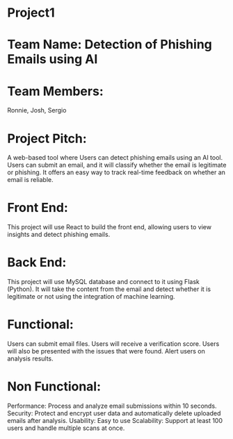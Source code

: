 # Project1
# Team Name: Detection of Phishing Emails using AI
# Team Members:
Ronnie, Josh, Sergio
# Project Pitch:
A web-based tool where Users can detect phishing emails using an AI tool. Users can submit an email, and it will classify whether the email is legitimate or phishing. It offers an easy way to track real-time feedback on whether an email is reliable. 
  
# Front End:
This project will use React to build the front end, allowing users to view insights and detect phishing emails. 

# Back End:
This project will use MySQL database and connect to it using Flask (Python). It will take the content from the email and detect whether it is legitimate or not using the integration of machine learning. 

# Functional:
Users can submit email files. Users will receive a verification score. Users will also be presented with the issues that were found. Alert users on analysis results.

# Non Functional: 
Performance: Process and analyze email submissions within 10 seconds. 
Security: Protect and encrypt user data and automatically delete uploaded emails after analysis. 
Usability: Easy to use
Scalability: Support at least 100 users and handle multiple scans at once. 
